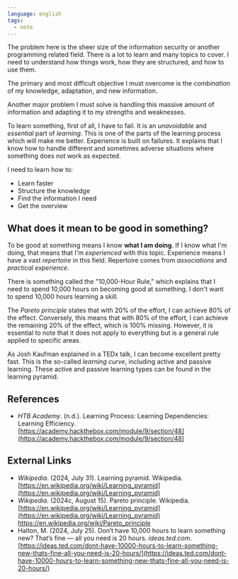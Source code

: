 ```yaml
---
language: english
tags:
  - note
---
```



The problem here is the sheer size of the information security or another programming related field. There is a lot to learn and many topics to cover. I need to understand how things work, how they are structured, and how to use them.

The primary and most difficult objective I must overcome is the _combination_ of my knowledge, adaptation, and new information.

Another major problem I must solve is handling this massive amount of information and adapting it to my strengths and weaknesses.

To learn something, first of all, I have to fail. It is an _unavoidable_ and _essential_ part of _learning_. This is one of the parts of the learning process which will make me better. Experience is built on failures. It explains that I know how to handle different and sometimes adverse situations where something does not work as expected.

I need to learn how to:

- Learn faster
- Structure the knowledge
- Find the information I need
- Get the overview

## What does it mean to be good in something?

To be good at something means I know **what I am doing**. If I know what I'm doing, that means that I'm _experienced_ with this topic. Experience means I have a vast _repertoire_ in this field. Repertoire comes from _associations_ and _practical experience_.

There is something called the "10,000-Hour Rule," which explains that I need to spend 10,000 hours on becoming good at something. I don't want to spend 10,000 hours learning a skill.

The _Pareto principle_ states that with 20% of the effort, I can achieve 80% of the effect. Conversely, this means that with 80% of the effort, I can achieve the remaining 20% of the effect, which is 100% missing. However, it is essential to note that it does not apply to everything but is a general rule applied to specific areas.

As Josh Kaufman explained in a TEDx talk, I can become excellent pretty fast. This is the so-called _learning curve_, including active and passive learning. These active and passive learning types can be found in the learning pyramid.

## References

- _HTB Academy_. (n.d.). <span class="reference-title">Learning Process: Learning Dependencies: Learning Efficiency</span>. [https://academy.hackthebox.com/module/9/section/48](https://academy.hackthebox.com/module/9/section/48)

## External Links

- _Wikipedia_. (2024, July 31). <span class="reference-title">Learning pyramid</span>. Wikipedia. [https://en.wikipedia.org/wiki/Learning_pyramid](https://en.wikipedia.org/wiki/Learning_pyramid)
- _Wikipedia_. (2024c, August 15). <span class="reference-title">Pareto principle</span>. Wikipedia. [https://en.wikipedia.org/wiki/Learning_pyramid](https://en.wikipedia.org/wiki/Learning_pyramid) https://en.wikipedia.org/wiki/Pareto_principle
- Halton, M. (2024, July 25). <span class="reference-title">Don’t have 10,000 hours to learn something new? That’s fine — all you need is 20 hours</span>. _ideas.ted.com_. [https://ideas.ted.com/dont-have-10000-hours-to-learn-something-new-thats-fine-all-you-need-is-20-hours/](https://ideas.ted.com/dont-have-10000-hours-to-learn-something-new-thats-fine-all-you-need-is-20-hours/)
